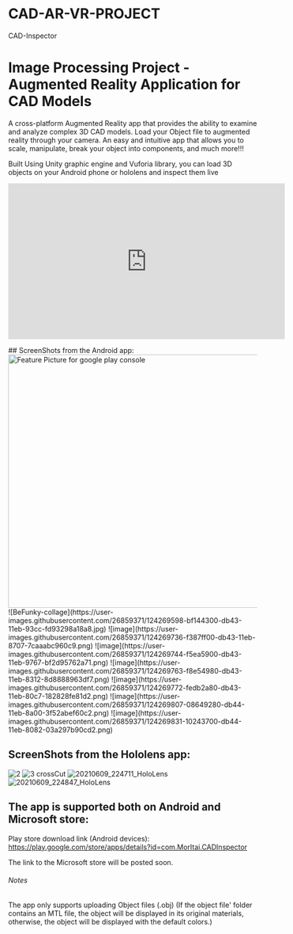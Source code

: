 # CAD-AR-VR-PROJECT
CAD-Inspector

# Image Processing Project - Augmented Reality Application for CAD Models

A cross-platform Augmented Reality app that provides the ability to examine and analyze complex 3D CAD models.
Load your Object file to augmented reality through your camera.
An easy and intuitive app that allows you to scale, manipulate, break your object into components, and much more!!!

Built Using Unity graphic engine and Vuforia library, you can load 3D objects on your Android phone or hololens and inspect them live

<p align="center">
<iframe width="560" height="315" src="https://www.youtube.com/embed/wB_pVZwH-FE" title="YouTube video player" frameborder="0" allow="accelerometer; autoplay; clipboard-write; encrypted-media; gyroscope; picture-in-picture" allowfullscreen></iframe>
</p>
## ScreenShots from the Android app:
<img width="512" alt="Feature Picture for google play console" src="https://user-images.githubusercontent.com/26859371/124269578-b7ed3500-db43-11eb-8d18-0142a6a0fa46.png">
![BeFunky-collage](https://user-images.githubusercontent.com/26859371/124269598-bf144300-db43-11eb-93cc-fd93298a18a8.jpg)
![image](https://user-images.githubusercontent.com/26859371/124269736-f387ff00-db43-11eb-8707-7caaabc960c9.png)
![image](https://user-images.githubusercontent.com/26859371/124269744-f5ea5900-db43-11eb-9767-bf2d95762a71.png)
![image](https://user-images.githubusercontent.com/26859371/124269763-f8e54980-db43-11eb-8312-8d8888963df7.png)
![image](https://user-images.githubusercontent.com/26859371/124269772-fedb2a80-db43-11eb-80c7-182828fe81d2.png)
![image](https://user-images.githubusercontent.com/26859371/124269807-08649280-db44-11eb-8a00-3f52abef60c2.png)
![image](https://user-images.githubusercontent.com/26859371/124269831-10243700-db44-11eb-8082-03a297b90cd2.png)

## ScreenShots from the Hololens app:

![2](https://user-images.githubusercontent.com/26859371/124269271-5927bb80-db43-11eb-88ea-45733c3c3114.JPG)
![3 crossCut](https://user-images.githubusercontent.com/26859371/124269286-5f1d9c80-db43-11eb-855a-514220657902.JPG)
![20210609_224711_HoloLens](https://user-images.githubusercontent.com/26859371/124269376-79f01100-db43-11eb-95d2-e2c564880b97.jpg)
![20210609_224847_HoloLens](https://user-images.githubusercontent.com/26859371/124269399-7f4d5b80-db43-11eb-8b34-4a78b0a43afa.jpg)

## The app is supported both on Android and Microsoft store:
Play store download link (Android devices):
https://play.google.com/store/apps/details?id=com.MorItai.CADInspector

The link to the Microsoft store will be posted soon.

###### Notes
The app only supports uploading Object files (.obj)
(If the object file' folder contains an MTL file, the object will be displayed in its original materials, otherwise, the object will be displayed with the default colors.)
